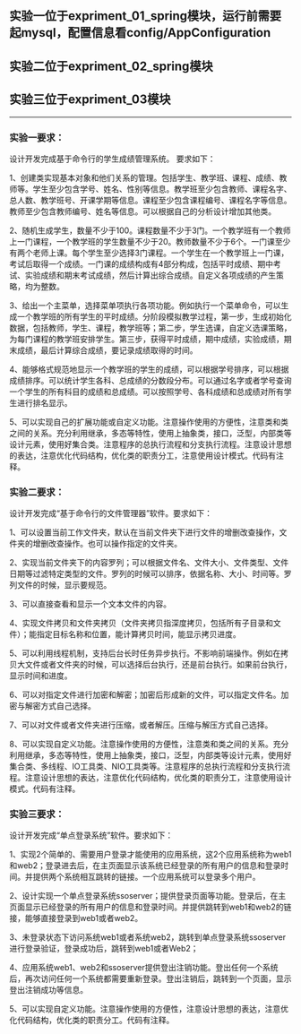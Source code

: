 ## 实验一位于expriment_01_spring模块，运行前需要起mysql，配置信息看config/AppConfiguration
## 实验二位于expriment_02_spring模块
## 实验三位于expriment_03模块

---

### 实验一要求：
设计开发完成基于命令行的学生成绩管理系统。 要求如下：

1、创建类实现基本对象和他们关系的管理。包括学生、教学班、课程、成绩、教师等。学生至少包含学号、姓名、性别等信息。教学班至少包含教师、课程名字、总人数、教学班号、开课学期等信息。课程至少包含课程编号、课程名字等信息。教师至少包含教师编号、姓名等信息。可以根据自己的分析设计增加其他类。

2、随机生成学生，数量不少于100。课程数量不少于3门。一个教学班有一个教师上一门课程，一个教学班的学生数量不少于20。教师数量不少于6个。一门课至少有两个老师上课。每个学生至少选择3门课程。一个学生在一个教学班上一门课，考试后取得一个成绩。一门课的成绩构成有4部分构成，包括平时成绩、期中考试、实验成绩和期末考试成绩，然后计算出综合成绩。自定义各项成绩的产生策略，均为整数。

3、给出一个主菜单，选择菜单项执行各项功能。例如执行一个菜单命令，可以生成一个教学班的所有学生的平时成绩。分阶段模拟教学过程，第一步，生成初始化数据，包括教师，学生、课程，教学班等；第二步，学生选课，自定义选课策略，为每门课程的教学班安排学生。第三步，获得平时成绩，期中成绩，实验成绩，期末成绩，最后计算综合成绩，要记录成绩取得的时间。

4、能够格式规范地显示一个教学班的学生的成绩，可以根据学号排序，可以根据成绩排序。可以统计学生各科、总成绩的分数段分布。可以通过名字或者学号查询一个学生的所有科目的成绩和总成绩。可以按照学号、各科成绩和总成绩对所有学生进行排名显示。

5、可以实现自己的扩展功能或自定义功能。注意操作使用的方便性，注意类和类之间的关系。充分利用继承，多态等特性，使用上抽象类，接口，泛型，内部类等设计元素，使用好集合类。注意程序的总执行流程和分支执行流程。注意设计思想的表达，注意优化代码结构，优化类的职责分工，注意使用设计模式。代码有注释。

### 实验二要求：
设计开发完成“基于命令行的文件管理器”软件。要求如下：

1、可以设置当前工作文件夹，默认在当前文件夹下进行文件的增删改查操作，文件夹的增删改查操作。也可以操作指定的文件夹。

2、实现当前文件夹下的内容罗列；可以根据文件名、文件大小、文件类型、文件日期等过滤特定类型的文件。罗列的时候可以排序，依据名称、大小、时间等。罗列文件的时候，显示要规范。

3、可以直接查看和显示一个文本文件的内容。

4、实现文件拷贝和文件夹拷贝（文件夹拷贝指深度拷贝，包括所有子目录和文件）；能指定目标名称和位置，能计算拷贝时间，能显示拷贝进度。

5、可以利用线程机制，支持后台长时任务异步执行。不影响前端操作。例如在拷贝大文件或者文件夹的时候，可以选择后台执行，还是前台执行。如果前台执行，显示时间和进度。

6、可以对指定文件进行加密和解密；加密后形成新的文件，可以指定文件名。加密与解密方式自己选择。

7、可以对文件或者文件夹进行压缩，或者解压。压缩与解压方式自己选择。

8、可以实现自定义功能。注意操作使用的方便性，注意类和类之间的关系。充分利用继承，多态等特性，使用上抽象类，接口，泛型，内部类等设计元素，使用好集合类、多线程、IO工具类、NIO工具类等。注意程序的总执行流程和分支执行流程。注意设计思想的表达，注意优化代码结构，优化类的职责分工，注意使用设计模式。代码有注释。

### 实验三要求：
设计开发完成“单点登录系统”软件。要求如下：

1、实现2个简单的、需要用户登录才能使用的应用系统，这2个应用系统称为web1和web2；登录进去后，在主页面显示该系统已经登录的所有用户的信息和登录时间。并提供两个系统相互跳转的链接。一个应用系统可以登录多个用户。

2、设计实现一个单点登录系统ssoserver；提供登录页面等功能。登录后，在主页面显示已经登录的所有用户的信息和登录时间。并提供跳转到web1和web2的链接，能够直接登录到web1或者web2。

3、未登录状态下访问系统web1或者系统web2，跳转到单点登录系统ssoserver进行登录验证，登录成功后，跳转到web1或者Web2；

4、应用系统web1、web2和ssoserver提供登出注销功能。登出任何一个系统后，再次访问任何一个系统都需要重新登录。登出注销后，跳转到一个页面，显示登出注销成功等信息。

5、可以实现自定义功能。注意操作使用的方便性，注意设计思想的表达，注意优化代码结构，优化类的职责分工。代码有注释。